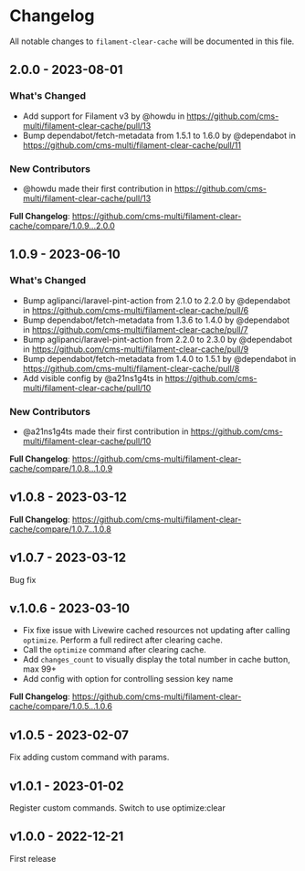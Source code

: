 # Changelog

All notable changes to `filament-clear-cache` will be documented in this file.

## 2.0.0 - 2023-08-01

### What's Changed

- Add support for Filament v3 by @howdu in https://github.com/cms-multi/filament-clear-cache/pull/13
- Bump dependabot/fetch-metadata from 1.5.1 to 1.6.0 by @dependabot in https://github.com/cms-multi/filament-clear-cache/pull/11

### New Contributors

- @howdu made their first contribution in https://github.com/cms-multi/filament-clear-cache/pull/13

**Full Changelog**: https://github.com/cms-multi/filament-clear-cache/compare/1.0.9...2.0.0

## 1.0.9 - 2023-06-10

### What's Changed

- Bump aglipanci/laravel-pint-action from 2.1.0 to 2.2.0 by @dependabot in https://github.com/cms-multi/filament-clear-cache/pull/6
- Bump dependabot/fetch-metadata from 1.3.6 to 1.4.0 by @dependabot in https://github.com/cms-multi/filament-clear-cache/pull/7
- Bump aglipanci/laravel-pint-action from 2.2.0 to 2.3.0 by @dependabot in https://github.com/cms-multi/filament-clear-cache/pull/9
- Bump dependabot/fetch-metadata from 1.4.0 to 1.5.1 by @dependabot in https://github.com/cms-multi/filament-clear-cache/pull/8
- Add visible config by @a21ns1g4ts in https://github.com/cms-multi/filament-clear-cache/pull/10

### New Contributors

- @a21ns1g4ts made their first contribution in https://github.com/cms-multi/filament-clear-cache/pull/10

**Full Changelog**: https://github.com/cms-multi/filament-clear-cache/compare/1.0.8...1.0.9

## v1.0.8 - 2023-03-12

**Full Changelog**: https://github.com/cms-multi/filament-clear-cache/compare/1.0.7...1.0.8

## v1.0.7 - 2023-03-12

Bug fix

## v.1.0.6 - 2023-03-10

- Fix fixe issue with Livewire cached resources not updating after calling `optimize`. Perform a full redirect after clearing cache.
- Call the `optimize` command after clearing cache.
- Add `changes_count` to visually display the total number in cache button, max 99+
- Add config with option for controlling session key name

**Full Changelog**: https://github.com/cms-multi/filament-clear-cache/compare/1.0.5...1.0.6

## v1.0.5 - 2023-02-07

Fix adding custom command with params.

## v1.0.1 - 2023-01-02

Register custom commands.
Switch to use optimize:clear

## v1.0.0 - 2022-12-21

First release
